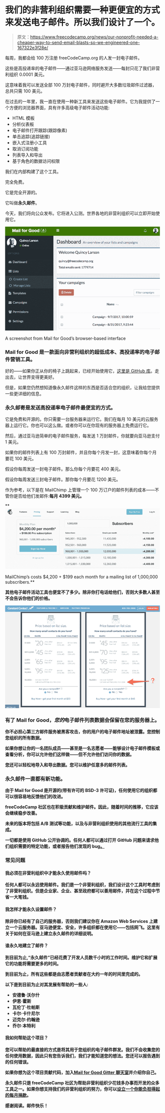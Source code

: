 # 我们的非营利组织需要一种更便宜的方式来发送电子邮件。所以我们设计了一个。

> 原文：<https://www.freecodecamp.org/news/our-nonprofit-needed-a-cheaper-way-to-send-email-blasts-so-we-engineered-one-167322e3f28e/>

每周，我都会给 100 万注册 freeCodeCamp.org 的人发一封电子邮件。

这些是高投递率的电子邮件——通过亚马逊网络服务发送——每封只花了我们非营利组织 0.0001 美元。

这意味着我可以发送全部 100 万封电子邮件，同时避开大多数垃圾邮件过滤器，总共只需 100 美元。

在过去的一年里，我一直在使用一种新工具来发送这些电子邮件。它为我提供了一个方便的浏览器界面，具有许多高级电子邮件活动功能:

*   HTML 模板
*   分析仪表板
*   电子邮件打开跟踪(跟踪像素)
*   单击追踪(追踪链接)
*   嵌入式注册小工具
*   取消订阅功能
*   列表导入和导出
*   基于角色的数据访问权限

我们在内部构建了这个工具。

完全免费。

它是完全开源的。

它叫做**永久邮件**。

今天，我们将向公众发布。它将进入公测。世界各地的非营利组织可以立即开始使用它。

![gRZE6urv7xUmwt0xFx3v4c6wX9f0DR2Sjkgi](img/00eaeb84447894b68343d08d207ebeb6.png)

A screenshot from Mail for Good’s browser-based interface

### Mail for Good 是一款面向非营利组织的超低成本、高投递率的电子邮件营销工具。

好的——如果你正从你的椅子上跳起来，已经开始使用它，[这里是 GitHub 库](https://github.com/freeCodeCamp/mail-for-good)。走出去，让世界变得更美好。

但是，如果您仍然想知道像永久邮件这样的东西是否适合您的组织，让我给您提供一些更详细的信息。

### 永久邮寄是发送高投递率电子邮件最便宜的方式。

它是免费和开源的。你只需要一台服务器来运行它。我们在每月 10 美元的云服务器上运行它。你也可以这么做。或者你可以在你现有的服务器上免费运行它。

然后，通过亚马逊简单的电子邮件服务，每发送 1 万封邮件，你就要向亚马逊支付 1 美元。

如果你的邮件列表上有 100 万封邮件，并且你每个月发一封，这意味着你每个月要花 100 美元。

假设你每周发送一封电子邮件。那么你每个月要花 400 美元。

假设你每周发送三封电子邮件。那你每个月要花 1200 美元。

作为参考，以下是在 MailChimp 上管理一个 100 万订户的邮件列表的成本——不管你是否给他们发邮件:**每月 4399 美元。**

**![kPP0SMSZf58aBgf-OMKE4Zfwht0YzX0S3pjp](img/3366ccd947b08cc494cfd8506105f0f0.png)

MailChimp’s costs $4,200 + $199 each month for a mailing list of 1,000,000 subscribers.** 

**其他电子邮件活动工具也便宜不了多少。除非你打电话给他们，否则大多数人甚至不会告诉你他们的价格。**

**![LGG6N6yFGicgJ7NB0Z0APgZf5s2YJy69o3MT](img/cca1366b283d1ea3c601518d0b63c413.png)**

### **有了 Mail for Good，*您的*电子邮件列表数据会保留在您的服务器上。**

**你不必担心第三方邮件服务被黑客攻击，你的用户的电子邮件地址被泄露。您控制您组织的所有数据。**

**如果你想让你的一名团队成员——甚至是一名志愿者——能够设计电子邮件模板或查看分析，你可以允许他们这样做——但不允许他们访问你的数据。**

**您还可以轻松地导入和导出数据。您可以维护任意多的邮件列表。**

### **永久邮件一直都有新功能。**

**由于 Mail for Good 是开源的(带有许可的 BSD-3 许可证)，任何使用它的组织都可以很容易地反馈他们的改进。**

**freeCodeCamp 社区也在积极贡献和维护邮件。因此，随着时间的推移，它应该会继续稳步改善。**

**未来的版本将包括 A/B 测试等功能，以及与非营利组织使用的其他流行工具的集成。**

**一切都是使用 GitHub 公开协调的。任何人都可以通过打开 GitHub 问题来请求他们组织需要的特定功能，或者报告他们发现的 bug[。](https://github.com/freeCodeCamp/mail-for-good/issues)**

### **常见问题**

#### **我必须在非营利组织中才能永久使用邮件吗？**

**任何人都可以永远使用邮件。我们是一个非营利组织，我们设计这个工具时考虑到了非营利组织。但是企业家、企业、甚至政府都可以善用邮件，并在这个过程中节省一大笔钱。**

#### **我怎样才能永久设置邮件？**

**除非你已经有了自己的服务器，否则我们建议你在 Amazon Web Services 上建立一个云服务器。亚马逊便宜、安全，许多组织都在使用它——包括网飞。这里有关于如何在亚马逊上建立永久邮件的详细说明。**

#### **谁永久地建立了邮件？**

**到目前为止,“永久邮件”已经花费了开发人员数千小时的工作时间。维护它和扩展它的功能将需要更多的时间。**

**到目前为止，所有这些都是由志愿者贡献者在大约一年的时间里完成的。**

**以下是到目前为止对其发展有帮助的一些人:**

*   **安德鲁·沃尔什**
*   **伊恩·霍斯**
*   **瓦伦丁·杜帕斯**
*   **卡尔·卡什尼尔**
*   **迈克尔·约翰逊**
*   **乔尔·本特利**

#### **我如何帮助这个项目？**

**您可以帮助的最直接的方式是将其用于您组织的电子邮件群发。我们不会收集您的任何使用数据，因此只有您告诉我们，我们才能知道您的想法。您还可以报告遇到的任何错误。**

**如果你想为这个项目贡献代码，加入[Mail for Good Gitter 聊天室](https://gitter.im/FreeCodeCamp/mail-for-good)并介绍你自己。**

**永久邮件只是 freeCodeCamp 社区为帮助非营利组织少花钱多办事而开发的众多工具之一。如果你想支持我们的非营利组织的努力，你可以[设立一个你能负担得起的每月捐款](https://www.freecodecamp.org/donate)。**

**感谢阅读。邮件快乐！**